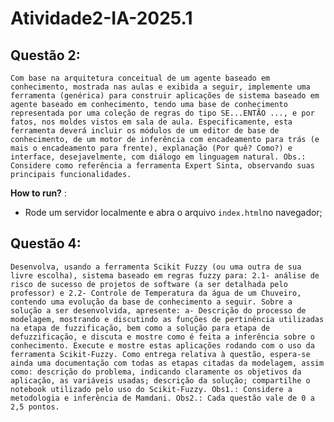 # Atividade2-IA-2025.1

## Questão 2:

 `Com base na arquitetura conceitual de um agente baseado em conhecimento, mostrada
nas aulas e exibida a seguir, implemente uma ferramenta (genérica) para construir
aplicações de sistema baseado em agente baseado em conhecimento, tendo uma base
de conhecimento representada por uma coleção de regras do tipo SE...ENTÃO ..., e
por fatos, nos moldes vistos em sala de aula. Especificamente, esta ferramenta deverá
incluir os módulos de um editor de base de conhecimento, de um motor de inferência
com encadeamento para trás (e mais o encadeamento para frente), explanação (Por
quê? Como?) e interface, desejavelmente, com diálogo em linguagem natural.
Obs.: Considere como referência a ferramenta Expert Sinta, observando suas principais
funcionalidades.`

**How to run?** : 

* Rode um servidor localmente e abra o arquivo `index.html`no navegador;


## Questão 4:

 `Desenvolva, usando a ferramenta Scikit Fuzzy (ou uma outra de sua livre escolha),
sistema baseado em regras fuzzy para:
2.1- análise de risco de sucesso de projetos de software (a ser detalhada pelo professor) e
2.2- Controle de Temperatura da água de um Chuveiro, contendo uma evolução da base
de conhecimento a seguir. Sobre a solução a ser desenvolvida, apresente:
a- Descrição do processo de modelagem, mostrando e discutindo as funções de
pertinência utilizadas na etapa de fuzzificação, bem como a solução para etapa de
defuzzificação, e discuta e mostre como é feita a inferência sobre o conhecimento.
Execute e mostre estas aplicações rodando com o uso da ferramenta Scikit-Fuzzy. Como
entrega relativa à questão, espera-se ainda uma documentação com todas as etapas citadas
da modelagem, assim como: descrição do problema, indicando claramente os objetivos da
aplicação, as variáveis usadas; descrição da solução; compartilhe o notebook utilizado pelo
uso do Scikit-Fuzzy.
Obs1.: Considere a metodologia e inferência de Mamdani.
Obs2.: Cada questão vale de 0 a 2,5 pontos.`